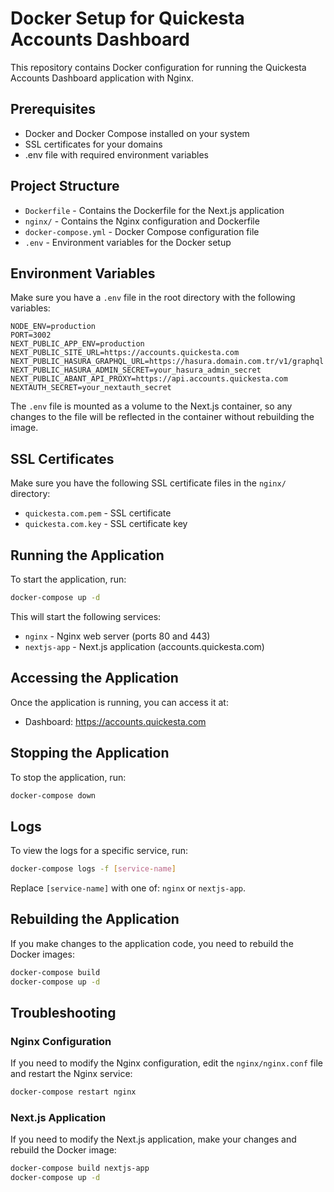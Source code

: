 # Docker Setup for Quickesta Accounts Dashboard

This repository contains Docker configuration for running the Quickesta Accounts Dashboard application with Nginx.

## Prerequisites

- Docker and Docker Compose installed on your system
- SSL certificates for your domains
- .env file with required environment variables

## Project Structure

- `Dockerfile` - Contains the Dockerfile for the Next.js application
- `nginx/` - Contains the Nginx configuration and Dockerfile
- `docker-compose.yml` - Docker Compose configuration file
- `.env` - Environment variables for the Docker setup

## Environment Variables

Make sure you have a `.env` file in the root directory with the following variables:

```
NODE_ENV=production
PORT=3002
NEXT_PUBLIC_APP_ENV=production
NEXT_PUBLIC_SITE_URL=https://accounts.quickesta.com
NEXT_PUBLIC_HASURA_GRAPHQL_URL=https://hasura.domain.com.tr/v1/graphql
NEXT_PUBLIC_HASURA_ADMIN_SECRET=your_hasura_admin_secret
NEXT_PUBLIC_ABANT_API_PROXY=https://api.accounts.quickesta.com
NEXTAUTH_SECRET=your_nextauth_secret
```

The `.env` file is mounted as a volume to the Next.js container, so any changes to the file will be reflected in the container without rebuilding the image.

## SSL Certificates

Make sure you have the following SSL certificate files in the `nginx/` directory:

- `quickesta.com.pem` - SSL certificate
- `quickesta.com.key` - SSL certificate key

## Running the Application

To start the application, run:

```bash
docker-compose up -d
```

This will start the following services:

- `nginx` - Nginx web server (ports 80 and 443)
- `nextjs-app` - Next.js application (accounts.quickesta.com)

## Accessing the Application

Once the application is running, you can access it at:

- Dashboard: https://accounts.quickesta.com

## Stopping the Application

To stop the application, run:

```bash
docker-compose down
```

## Logs

To view the logs for a specific service, run:

```bash
docker-compose logs -f [service-name]
```

Replace `[service-name]` with one of: `nginx` or `nextjs-app`.

## Rebuilding the Application

If you make changes to the application code, you need to rebuild the Docker images:

```bash
docker-compose build
docker-compose up -d
```

## Troubleshooting

### Nginx Configuration

If you need to modify the Nginx configuration, edit the `nginx/nginx.conf` file and restart the Nginx service:

```bash
docker-compose restart nginx
```

### Next.js Application

If you need to modify the Next.js application, make your changes and rebuild the Docker image:

```bash
docker-compose build nextjs-app
docker-compose up -d
```
